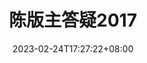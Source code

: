 ---
title: 陈版主答疑2017
date: 2023-02-24T17:27:22+08:00
description: 编程,投行,学习,blog,excel,golang,linux,python,spider,sql,system,vba,emoji,git,pandas,ibank,audit,program,design,cook,law,book,tax,ipo,finance,accounting,
keywords:
  - Hugo
  - FixIt
  - richfan
  - 编程
  - 投行
  - 学习
  - blog
  - excel
  - golang
  - linux
  - python
  - spider
  - sql
  - system
  - vba
  - emoji
  - git
  - pandas
  - ibank
  - audit
  - program
  - design
  - cook
  - law
  - book
  - tax
  - ipo
  - finance
  - accounting
---
